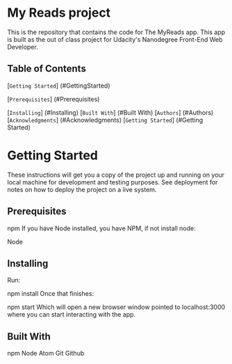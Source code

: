# My Reads project
This is the repository that contains the code for The MyReads app. This app is built as the out of class project for Udacity's Nanodegree Front-End Web Developer. 

## Table of Contents
[`Getting Started`] (#GettingStarted)

[`Prerequisites`] (#Prerequisites)

[`Installing`] (#Installing)
[`Built With`] (#Built With)
[`Authors`] (#Authors)
[`Acknowledgments`] (#Acknowledgments)
[`Getting Started`] (#Getting Started)

# Getting Started
These instructions will get you a copy of the project up and running on your local machine for development and testing purposes. See deployment for notes on how to deploy the project on a live system.

## Prerequisites
npm
If you have Node installed, you have NPM, if not install node:

Node
## Installing
Run:

npm install
Once that finishes:

npm start
Which will open a new browser window pointed to localhost:3000 where you can start interacting with the app.

## Built With
npm
Node
Atom
Git
Github
